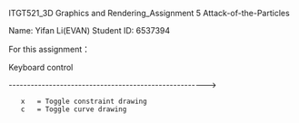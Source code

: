 ITGT521_3D Graphics and Rendering_Assignment 5 Attack-of-the-Particles

Name: Yifan Li(EVAN)
Student ID: 6537394

For this assignment：

Keyboard control

 ------------------------------------------------------> 
 
       x   = Toggle constraint drawing
       c   = Toggle curve drawing  
